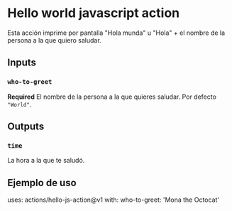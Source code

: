 # Hello world javascript action

Esta acción imprime por pantalla "Hola munda" u "Hola" + el nombre de la persona a la que quiero saludar.

## Inputs

### `who-to-greet`

**Required** El nombre de la persona a la que quieres saludar. Por defecto `"World"`.

## Outputs

### `time`

La hora a la que te saludó.

## Ejemplo de uso

uses: actions/hello-js-action@v1
with:
  who-to-greet: 'Mona the Octocat'